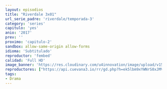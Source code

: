 ```yaml
---
layout: episodios
title: "Riverdale 3x01"
url_serie_padre: 'riverdale/temporada-3'
category: 'series'
capitulo: 'yes'
anio: '2017'
prev: ''
proximo: 'capitulo-2'
sandbox: allow-same-origin allow-forms
idioma: 'Subtitulado'
reproductor: 'fembed'
calidad: 'Full HD'
image_banner: 'https://res.cloudinary.com/u4innovation/image/upload/v1565152608/maxresdefault-min_vy9nnj.jpg'
reproductores: ["https://api.cuevana3.io/rr/gd.php?h=ek5lbm9xYWNrS0xJMVp5b21KREk0dFBLbjVkaHhkRGdrOG1jbnBpUnhhS1ZxbmgrWk5mSzJLNnhZSnlkbDhDbnpwZWVnWWZVbExhWTJvVm9iTE9UeGQyU3FadVkyUT09"]
tags:
- Drama
---
```












